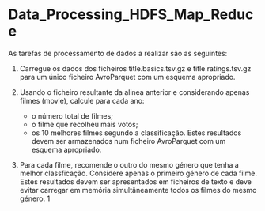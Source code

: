 # Data_Processing_HDFS_Map_Reduce

As tarefas de processamento de dados a realizar são as seguintes:


1. Carregue os dados dos ficheiros title.basics.tsv.gz e title.ratings.tsv.gz para um único
ficheiro AvroParquet com um esquema apropriado.

2. Usando o ficheiro resultante da alinea anterior e considerando apenas filmes (movie), calcule para cada ano:
      * o número total de filmes;
      * o filme que recolheu mais votos;
      * os 10 melhores filmes segundo a classificação.
Estes resultados devem ser armazenados num ficheiro AvroParquet com um esquema apropriado.

3. Para cada filme, recomende o outro do mesmo género que tenha a melhor classficação. Considere
apenas o primeiro género de cada filme. Estes resultados devem ser apresentados em ficheiros de texto e deve
evitar carregar em memória simultâneamente todos os filmes do mesmo género. 1
